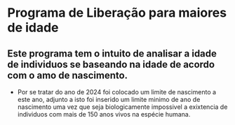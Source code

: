 # Programa de Liberação para maiores de idade 
## Este programa tem o intuito de analisar a idade de individuos se baseando na idade de acordo com o amo de nascimento.
 - Por se tratar do ano de 2024 foi colocado um limite de nascimento a este ano, adjunto a isto foi inserido um limite minimo de ano de nascimento uma vez que seja biologicamente impossivel a exixtencia de individuos com mais de 150 anos vivos na espécie humana.

